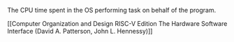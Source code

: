 The CPU time spent in the OS performing task on behalf of the program.

[[Computer Organization and Design RISC-V Edition The Hardware Software Interface (David A. Patterson, John L. Hennessy)]]